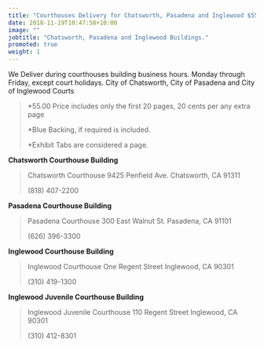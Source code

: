 ```yaml
---
title: "Courthouses Delivery for Chatsworth, Pasadena and Inglewood $55.00"
date: 2018-11-19T10:47:58+10:00
image: ""
jobtitle: "Chatsworth, Pasadena and Inglewood Buildings."
promoted: true
weight: 1
---
```


We Deliver during courthouses building business hours. Monday through Friday, except court holidays.
City of Chatsworth, City of Pasadena and City of Inglewood Courts

> *55.00 Price includes only the first 20 pages, 20 cents per any extra page
> 
> *Blue Backing, if required is included.
>
> *Exhibit Tabs are considered a page. 

<strong> Chatsworth Courthouse Building </strong>


>  Chatsworth Courthouse
>  9425 Penfield Ave.
>  Chatsworth, CA 91311
>
>  (818) 407-2200


<strong> Pasadena Courthouse Building </strong>


>  Pasadena Courthouse
>  300 East Walnut St.
>  Pasadena, CA 91101
>
>  (626) 396-3300


<strong> Inglewood Courthouse Building </strong>


>  Inglewood Courthouse
>  One Regent Street
>  Inglewood, CA 90301
>
>  (310) 419-1300


<strong> Inglewood Juvenile Courthouse Building </strong>


>  Inglewood Juvenile Courthouse
>  110 Regent Street
>  Inglewood, CA 90301
>
>  (310) 412-8301


